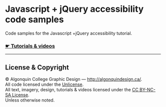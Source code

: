 # Javascript + jQuery accessibility code samples

Code samples for the Javascript +jQuery accessibility tutorial.

### [☛ Tutorials & videos](http://learn-the-web.algonquindesign.ca/topics/javascript-jquery-accessibility/)

---

## License & Copyright

© Algonquin College Graphic Design — <http://algonquindesign.ca/>.<br>
All code licensed under the [Unlicense](UNLICENSE).<br>
All text, imagery, design, tutorials & videos licensed under the [CC BY-NC-SA License](http://creativecommons.org/licenses/by-nc-sa/4.0/).<br>
Unless otherwise noted.

